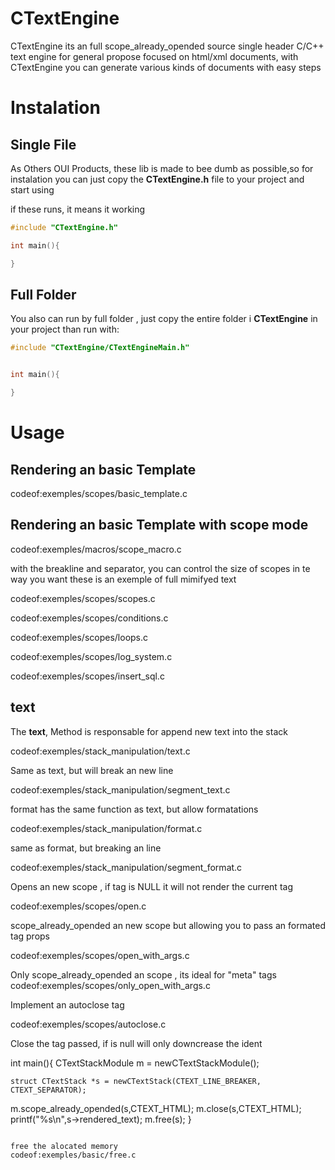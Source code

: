 
# CTextEngine

CTextEngine its an full scope_already_opended source single header C/C++ text engine for general propose focused  on html/xml documents, with CTextEngine you can generate
various kinds of documents with easy steps


# Instalation
## Single File
As Others OUI Products, these lib is made to bee dumb as possible,so for instalation
you can just copy the **CTextEngine.h** file  to your project and start using

if these runs, it means it working
~~~c
#include "CTextEngine.h"

int main(){

}
~~~


## Full Folder
You also can run by full folder , just copy the entire folder i **CTextEngine** in your project
than run with:
~~~c
#include "CTextEngine/CTextEngineMain.h"


int main(){

}
~~~

# Usage

## Rendering an basic Template

codeof:exemples/scopes/basic_template.c

## Rendering an basic Template with scope mode

codeof:exemples/macros/scope_macro.c


with the breakline and separator, you can control the size of scopes in te way you want
these is an exemple of full mimifyed text

codeof:exemples/scopes/scopes.c


codeof:exemples/scopes/conditions.c

codeof:exemples/scopes/loops.c


codeof:exemples/scopes/log_system.c

codeof:exemples/scopes/insert_sql.c

## text
The **text**, Method is responsable for append new text into the stack

codeof:exemples/stack_manipulation/text.c

Same as text, but will break an new line

codeof:exemples/stack_manipulation/segment_text.c

format has the same function as text, but allow formatations

codeof:exemples/stack_manipulation/format.c

same as format, but breaking an line

codeof:exemples/stack_manipulation/segment_format.c

Opens an new scope , if tag is NULL it will not render the current tag

codeof:exemples/scopes/open.c

scope_already_opended an new scope but allowing you to pass an formated tag props

codeof:exemples/scopes/open_with_args.c

Only scope_already_opended an scope , its ideal for "meta" tags
codeof:exemples/scopes/only_open_with_args.c

Implement an autoclose tag

codeof:exemples/scopes/autoclose.c

Close the tag passed, if is null will only downcrease the ident

int main(){
    CTextStackModule m = newCTextStackModule();

    struct CTextStack *s = newCTextStack(CTEXT_LINE_BREAKER, CTEXT_SEPARATOR);
   m.scope_already_opended(s,CTEXT_HTML);
   m.close(s,CTEXT_HTML);
    printf("%s\n",s->rendered_text);
   m.free(s);
}
~~~

free the alocated memory
codeof:exemples/basic/free.c
